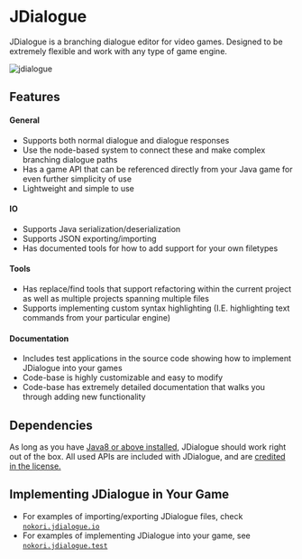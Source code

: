 # JDialogue
JDialogue is a branching dialogue editor for video games. Designed to be extremely flexible and work with any type of game engine.

![jdialogue](https://user-images.githubusercontent.com/6147299/42131561-41b0f9e2-7cca-11e8-8491-1df63f9432c1.PNG)

## Features

#### General 
- Supports both normal dialogue and dialogue responses
- Use the node-based system to connect these and make complex branching dialogue paths
- Has a game API that can be referenced directly from your Java game for even further simplicity of use
- Lightweight and simple to use

#### IO
- Supports Java serialization/deserialization
- Supports JSON exporting/importing
- Has documented tools for how to add support for your own filetypes

#### Tools
- Has replace/find tools that support refactoring within the current project as well as multiple projects spanning multiple files
- Supports implementing custom syntax highlighting (I.E. highlighting text commands from your particular engine)

#### Documentation
- Includes test applications in the source code showing how to implement JDialogue into your games
- Code-base is highly customizable and easy to modify
- Code-base has extremely detailed documentation that walks you through adding new functionality

## Dependencies
As long as you have [Java8 or above installed](https://java.com/en/), JDialogue should work right out of the box. All used APIs are included with JDialogue, and are [credited in the license.](https://github.com/SkyAphid/JDialogue/blob/master/LICENSE)

## Implementing JDialogue in Your Game
- For examples of importing/exporting JDialogue files, check [`nokori.jdialogue.io`](https://github.com/SkyAphid/JDialogue/tree/master/JDialogue/src/nokori/jdialogue/io)
- For examples of implementing JDialogue into your game, see [`nokori.jdialogue.test`](https://github.com/SkyAphid/JDialogue/tree/master/JDialogue/src/nokori/jdialogue/test)
